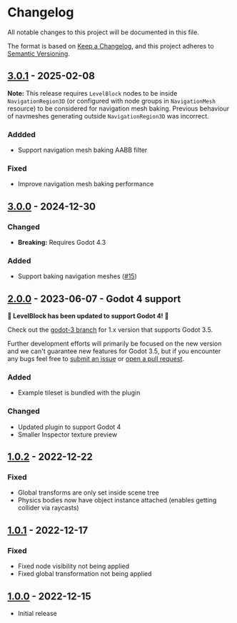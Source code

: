 # Changelog

All notable changes to this project will be documented in this file.

The format is based on [Keep a Changelog](https://keepachangelog.com/en/1.0.0/),
and this project adheres to [Semantic Versioning](https://semver.org/spec/v2.0.0.html).

## [3.0.1] - 2025-02-08

**Note:** This release requires `LevelBlock` nodes to be inside `NavigationRegion3D` (or configured with node groups in `NavigationMesh` resource) to be considered for navigation mesh baking. Previous behaviour of navmeshes generating outside `NavigationRegion3D` was incorrect.

### Addded

- Support navigation mesh baking AABB filter

### Fixed

- Improve navigation mesh baking performance

## [3.0.0] - 2024-12-30

### Changed

- **Breaking:** Requires Godot 4.3

### Added

- Support baking navigation meshes ([#15](https://github.com/Reun-Media/godot-levelblock/pull/15))

## [2.0.0] - 2023-06-07 - Godot 4 support

**🎉 LevelBlock has been updated to support Godot 4! 🎉**

Check out the [godot-3 branch](https://github.com/Reun-Media/godot-levelblock/tree/godot-3) for 1.x version that supports Godot 3.5.

Further development efforts will primarily be focused on the new version and we can't guarantee new features for Godot 3.5, but if you encounter any bugs feel free to [submit an issue](https://github.com/Reun-Media/godot-levelblock/issues) or [open a pull request](https://github.com/Reun-Media/godot-levelblock/pulls).

### Added

- Example tileset is bundled with the plugin

### Changed

- Updated plugin to support Godot 4
- Smaller Inspector texture preview

## [1.0.2] - 2022-12-22

### Fixed

- Global transforms are only set inside scene tree
- Physics bodies now have object instance attached (enables getting collider via raycasts)

## [1.0.1] - 2022-12-17

### Fixed

- Fixed node visibility not being applied
- Fixed global transformation not being applied

## [1.0.0] - 2022-12-15

- Initial release

[3.0.1]: https://github.com/Reun-Media/godot-levelblock/compare/3.0.0...3.0.1
[3.0.0]: https://github.com/Reun-Media/godot-levelblock/compare/2.0.0...3.0.0
[2.0.0]: https://github.com/Reun-Media/godot-levelblock/compare/1.0.2...2.0.0
[1.0.2]: https://github.com/Reun-Media/godot-levelblock/compare/1.0.1...1.0.2
[1.0.1]: https://github.com/Reun-Media/godot-levelblock/compare/1.0.0...1.0.1
[1.0.0]: https://github.com/Reun-Media/godot-levelblock/releases/tag/1.0.0
